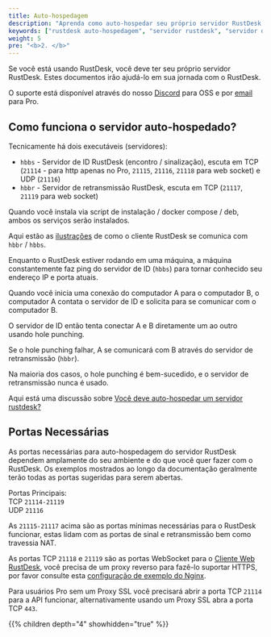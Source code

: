 ```yaml
---
title: Auto-hospedagem
description: "Aprenda como auto-hospedar seu próprio servidor RustDesk. Guia completo cobrindo instalação, configuração e implantação da infraestrutura do servidor RustDesk para acesso seguro à área de trabalho remota."
keywords: ["rustdesk auto-hospedagem", "servidor rustdesk", "servidor desktop remoto", "guia auto-hospedagem", "instalação rustdesk", "hbbs hbbr", "servidor rustdesk pro"]
weight: 5
pre: "<b>2. </b>"
---
```


Se você está usando RustDesk, você deve ter seu próprio servidor RustDesk. Estes documentos irão ajudá-lo em sua jornada com o RustDesk.

O suporte está disponível através do nosso [Discord](https://discord.com/invite/nDceKgxnkV) para OSS e por [email](mailto:support@rustdesk.com) para Pro.

## Como funciona o servidor auto-hospedado?

Tecnicamente há dois executáveis (servidores):

- `hbbs` - Servidor de ID RustDesk (encontro / sinalização), escuta em TCP (`21114` - para http apenas no Pro, `21115`, `21116`, `21118` para web socket) e UDP (`21116`)
- `hbbr` - Servidor de retransmissão RustDesk, escuta em TCP (`21117`, `21119` para web socket)

Quando você instala via script de instalação / docker compose / deb, ambos os serviços serão instalados.

Aqui estão as [ilustrações](https://github.com/rustdesk/rustdesk/wiki/How-does-RustDesk-work%3F) de como o cliente RustDesk se comunica com `hbbr` / `hbbs`.

Enquanto o RustDesk estiver rodando em uma máquina, a máquina constantemente faz ping do servidor de ID (`hbbs`) para tornar conhecido seu endereço IP e porta atuais.

Quando você inicia uma conexão do computador A para o computador B, o computador A contata o servidor de ID e solicita para se comunicar com o computador B.

O servidor de ID então tenta conectar A e B diretamente um ao outro usando hole punching.

Se o hole punching falhar, A se comunicará com B através do servidor de retransmissão (`hbbr`).

Na maioria dos casos, o hole punching é bem-sucedido, e o servidor de retransmissão nunca é usado.

Aqui está uma discussão sobre [Você deve auto-hospedar um servidor rustdesk?](https://www.reddit.com/r/rustdesk/comments/1cr8kfv/should_you_selfhost_a_rustdesk_server/)

## Portas Necessárias

As portas necessárias para auto-hospedagem do servidor RustDesk dependem amplamente do seu ambiente e do que você quer fazer com o RustDesk. Os exemplos mostrados ao longo da documentação geralmente terão todas as portas sugeridas para serem abertas.

Portas Principais: \
TCP `21114-21119` \
UDP `21116`

As `21115-21117` acima são as portas mínimas necessárias para o RustDesk funcionar, estas lidam com as portas de sinal e retransmissão bem como travessia NAT.

As portas TCP `21118` e `21119` são as portas WebSocket para o [Cliente Web RustDesk](https://rustdesk.com/web/), você precisa de um proxy reverso para fazê-lo suportar HTTPS, por favor consulte esta [configuração de exemplo do Nginx](/docs/en/self-host/rustdesk-server-pro/faq/#8-add-websocket-secure-wss-support-for-the-id-server-and-relay-server-to-enable-secure-communication-for-the-web-client).

Para usuários Pro sem um Proxy SSL você precisará abrir a porta TCP `21114` para a API funcionar, alternativamente usando um Proxy SSL abra a porta TCP `443`.

{{% children depth="4" showhidden="true" %}}